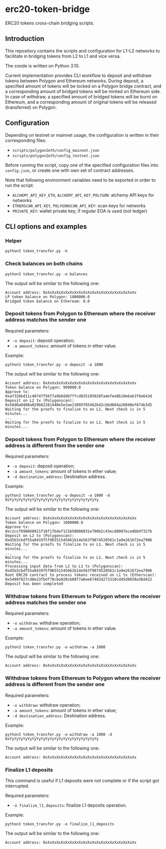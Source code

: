 # erc20-token-bridge
ERC20 tokens cross-chain bridging scripts.

## Introduction
This repository contains the scripts and configuration for L1-L2 networks to facilitate in bridging tokens from L2 to L1
and vice versa.

The conde is written on Python 3.10.

Current implementation provides CLI workflow to deposit and withdraw tokens between Polygon and Ethereum networks.
During deposit, a specified amount of tokens will be locked on a Polygon bridge contract, and a corresponding amount of
bridged tokens will be minted on Ethereum side. In case of withdraw, a specified amount of bridged tokens will be
burnt on Ethereum, and a corresponding amount of original tokens will be released (transferred) on Polygon.

## Configuration
Depending on testnet or mainnet usage, the configuration is written in their corresponding files:
- `scripts/polygon2eth/config_mainnet.json`
- `scripts/polygon2eth/config_testnet.json`

Before running the script, copy one of the specified configuration files into `config.json`, or create one with own set
of contract addresses.

Note that following environment variables need to be exported in order to run the script:
- `ALCHEMY_API_KEY_ETH`, `ALCHEMY_API_KEY_POLYGON`: alchemy API keys for networks
- `ETHERSCAN_API_KEY`, `POLYGONSCAN_API_KEY`: scan keys for networks
- `PRIVATE_KEY`: wallet private key, if regular EOA is used (not ledger)

## CLI options and examples
### Helper
```
python3 token_transfer.py -h
```

### Check balances on both chains
```
python3 token_transfer.py -o balances
```

The output will be similar to the following one:
```
Account address: 0xXxXxXxXxXxXxXxXxXxXxXxXxXxXxXxXxXxXxXxXx
LP token balance on Polygon: 1000000.0
Bridged token balance on Ethereum: 0.0
```

### Deposit tokens from Polygon to Ethereum where the receiver address matches the sender one
Required parameters:
- `-o deposit`: deposit operation;
- `-a amount_tokens`: amount of tokens in ether value.

Example:
```
python3 token_transfer.py -o deposit -a 1000
```

The output will be similar to the following one:
```
Account address: 0xXxXxXxXxXxXxXxXxXxXxXxXxXxXxXxXxXxXxXxXx
Token balance on Polygon: 999000.0
Approve tx: 0xaf32bbd11c40747f56f7a9b8ddbfffcd835105020fa4efee8b10e6ab3f8e643d
Deposit on L2 tx (Polygonscan): 0x58d0a0480a029b82281440e5e3ae13095f65462b42cbbd684a26040ef674b3d5
Waiting for the proofs to finalize tx on L1. Next check is in 5 minutes...
...
Waiting for the proofs to finalize tx on L1. Next check is in 5 minutes...

```

### Deposit tokens from Polygon to Ethereum where the receiver address is different from the sender one
Required parameters:
- `-o deposit`: deposit operation;
- `-a amount_tokens`: amount of tokens in ether value;
- `-d destination_address`: Destination address.

Example:
```
python3 token_transfer.py -o deposit -a 1000 -d 0xYyYyYyYyYyYyYyYyYyYyYyYyYyYyYyYyYyYyYyYy
```

The output will be similar to the following one:
```
Account address: 0xXxXxXxXxXxXxXxXxXxXxXxXxXxXxXxXxXxXxXxXx
Token balance on Polygon: 1000000.0
Approve tx: 0xc2ccf698668921f18f17bdaf121650806031e700b2c43ec88007ecedbb9f327b
Deposit on L2 tx (Polygonscan): 0xd5b3cbdf55a0419f5f96551545661b14e563f9874520561c1a9e261672ea7906
Waiting for the proofs to finalize tx on L1. Next check is in 5 minutes...
...
Waiting for the proofs to finalize tx on L1. Next check is in 5 minutes...
Processing input data from L2 to L1 tx (Polygonscan): 0xd5b3cbdf55a0419f5f96551545661b14e563f9874520561c1a9e261672ea7906
Root ERC20 contract to process tokens received on L1 tx (Etherscan): 0x5499f827cd8e23fbdf70cba920cb88f7a6ee67483d273310cd45d8038a36d422
Deposit has been completed
```

### Withdraw tokens from Ethereum to Polygon where the receiver address matches the sender one
Required parameters:
- `-o withdraw`: withdraw operation;
- `-a amount_tokens`: amount of tokens in ether value.

Example:
```
python3 token_transfer.py -o withdraw -a 1000
```

The output will be similar to the following one:
```
Account address: 0xXxXxXxXxXxXxXxXxXxXxXxXxXxXxXxXxXxXxXxXx

```


### Withdraw tokens from Ethereum to Polygon where the receiver address is different from the sender one
Required parameters:
- `-o withdraw`: withdraw operation;
- `-a amount_tokens`: amount of tokens in ether value;
- `-d destination_address`: Destination address.

Example:
```
python3 token_transfer.py -o withdraw -a 1000 -d 0xYyYyYyYyYyYyYyYyYyYyYyYyYyYyYyYyYyYyYyYy
```

The output will be similar to the following one:
```
Account address: 0xXxXxXxXxXxXxXxXxXxXxXxXxXxXxXxXxXxXxXxXx

```

### Finalize L1 deposits
This command is useful if L1 deposits were not complete or if the script got interrupted.

Required parameters:
- `-o finalize_l1_deposits`: finalize L1 deposits operation.

Example:
```
python3 token_transfer.py -o finalize_l1_deposits
```

The output will be similar to the following one:
```
Account address: 0xXxXxXxXxXxXxXxXxXxXxXxXxXxXxXxXxXxXxXxXx

```